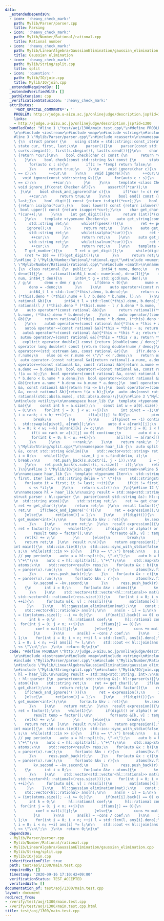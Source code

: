 ```yaml
---
data:
  _extendedDependsOn:
  - icon: ':heavy_check_mark:'
    path: Mylib/Parser/parser.cpp
    title: Parsing
  - icon: ':heavy_check_mark:'
    path: Mylib/Number/Rational/rational.cpp
    title: Rational number
  - icon: ':heavy_check_mark:'
    path: Mylib/LinearAlgebra/GaussianElimination/gaussian_elimination.cpp
    title: Gaussian elimination
  - icon: ':heavy_check_mark:'
    path: Mylib/String/split.cpp
    title: split
  - icon: ':question:'
    path: Mylib/IO/join.cpp
    title: Mylib/IO/join.cpp
  _extendedRequiredBy: []
  _extendedVerifiedWith: []
  _pathExtension: cpp
  _verificationStatusIcon: ':heavy_check_mark:'
  attributes:
    '*NOT_SPECIAL_COMMENTS*': ''
    PROBLEM: http://judge.u-aizu.ac.jp/onlinejudge/description.jsp?id=1300
    links:
    - http://judge.u-aizu.ac.jp/onlinejudge/description.jsp?id=1300
  bundledCode: "#line 1 \"test/aoj/1300/main.test.cpp\"\n#define PROBLEM \"http://judge.u-aizu.ac.jp/onlinejudge/description.jsp?id=1300\"\
    \n\n#include <iostream>\n#include <map>\n#include <string>\n#include <vector>\n\
    #line 3 \"Mylib/Parser/parser.cpp\"\n#include <cassert>\n\nnamespace haar_lib\
    \ {\n  struct parser {\n    using state = std::string::const_iterator;\n\n   \
    \ state cur, first, last;\n\n    parser(){}\n    parser(const std::string &s):\
    \ cur(s.cbegin()), first(s.cbegin()), last(s.cend()){}\n\n    char peek() const\
    \ {return *cur;}\n\n    bool check(char c) const {\n      return *cur == c;\n\
    \    }\n\n    bool check(const std::string &s) const {\n      state temp = cur;\n\
    \      for(auto c : s){\n        if(c != *temp) return false;\n        ++temp;\n\
    \      }\n      return true;\n    }\n\n    void ignore(char c){\n      assert(*cur\
    \ == c);\n      ++cur;\n    }\n\n    void ignore(){\n      ++cur;\n    }\n\n \
    \   void ignore(const std::string &s){\n      for(auto c : s){\n        assert(*cur\
    \ == c);\n        ++cur;\n      }\n    }\n\n    template <class Checker>\n   \
    \ void ignore_if(const Checker &f){\n      assert(f(*cur));\n      ++cur;\n  \
    \  }\n\n    bool check_and_ignore(char c){\n      if(*cur != c) return false;\n\
    \      ++cur;\n      return true;\n    }\n\n    bool end() const {return cur ==\
    \ last;}\n    bool digit() const {return isdigit(*cur);}\n    bool alpha() const\
    \ {return isalpha(*cur);}\n    bool lower() const {return islower(*cur);}\n  \
    \  bool upper() const {return isupper(*cur);}\n\n    char get_char(){\n      return\
    \ *(cur++);\n    }\n\n    int get_digit(){\n      return (int)(*(cur++) - '0');\n\
    \    }\n\n    template <typename Checker>\n    auto get_string(const Checker &f){\n\
    \      std::string ret;\n      while(f(peek())){\n        ret += peek();\n   \
    \     ignore();\n      }\n      return ret;\n    }\n\n    auto get_string_alpha(){\n\
    \      std::string ret;\n      while(isalpha(*cur)){\n        ret += *cur;\n \
    \       ++cur;\n      }\n      return ret;\n    }\n\n    auto get_string_alnum(){\n\
    \      std::string ret;\n      while(isalnum(*cur)){\n        ret += *cur;\n \
    \       ++cur;\n      }\n      return ret;\n    }\n\n    template <typename T>\n\
    \    T get_number(){\n      T ret = get_digit();\n      while(digit()){\n    \
    \    (ret *= 10) += (T)(get_digit());\n      }\n      return ret;\n    }\n  };\n\
    }\n#line 2 \"Mylib/Number/Rational/rational.cpp\"\n#include <numeric>\n#line 4\
    \ \"Mylib/Number/Rational/rational.cpp\"\n#include <cmath>\n\nnamespace haar_lib\
    \ {\n  class rational {\n  public:\n    int64_t nume, deno;\n    rational(): nume(0),\
    \ deno(1){}\n    rational(int64_t num): nume(num), deno(1){}\n    rational(int64_t\
    \ num, int64_t den){\n      int64_t g = std::gcd(num, den);\n      nume = num\
    \ / g;\n      deno = den / g;\n      if(deno < 0){\n        nume = -nume;\n  \
    \      deno = -deno;\n      }\n    }\n\n    auto operator+(const rational &b){\n\
    \      int64_t l = std::lcm((*this).deno, b.deno);\n      return rational(l /\
    \ (*this).deno * (*this).nume + l / b.deno * b.nume, l);\n    }\n\n    auto operator-(const\
    \ rational &b){\n      int64_t l = std::lcm((*this).deno, b.deno);\n      return\
    \ rational(l / (*this).deno * (*this).nume - l / b.deno * b.nume, l);\n    }\n\
    \n    auto operator*(const rational &b){\n      return rational((*this).nume *\
    \ b.nume, (*this).deno * b.deno);\n    }\n\n    auto operator/(const rational\
    \ &b){\n      return rational((*this).nume * b.deno, (*this).deno * b.nume);\n\
    \    }\n\n    auto& operator+=(const rational &a){*this = *this + a; return *this;}\n\
    \    auto& operator-=(const rational &a){*this = *this - a; return *this;}\n \
    \   auto& operator*=(const rational &a){*this = *this * a; return *this;}\n  \
    \  auto& operator/=(const rational &a){*this = *this / a; return *this;}\n\n \
    \   explicit operator double() const {return (double)nume / deno;}\n    explicit\
    \ operator long double() const {return (long double)nume / deno;}\n  };\n\n  std::ostream&\
    \ operator<<(std::ostream &os, const rational &r){\n    if(r.deno == 1) os <<\
    \ r.nume;\n    else os << r.nume << \"/\" << r.deno;\n    return os;\n  }\n\n\
    \  auto operator-(const rational &a){return rational(-a.nume, a.deno);}\n\n  bool\
    \ operator==(const rational &a, const rational &b){return a.nume == b.nume &&\
    \ a.deno == b.deno;}\n  bool operator!=(const rational &a, const rational &b){return\
    \ !(a == b);}\n  bool operator<(const rational &a, const rational &b){return a.nume\
    \ * b.deno < b.nume * a.deno;}\n  bool operator<=(const rational &a, const rational\
    \ &b){return a.nume * b.deno <= b.nume * a.deno;}\n  bool operator>(const rational\
    \ &a, const rational &b){return !(a <= b);}\n  bool operator>=(const rational\
    \ &a, const rational &b){return !(a < b);}\n\n  auto abs(const rational &a){return\
    \ rational(std::abs(a.nume), std::abs(a.deno));}\n}\n#line 3 \"Mylib/LinearAlgebra/GaussianElimination/gaussian_elimination.cpp\"\
    \n#include <utility>\n\nnamespace haar_lib {\n  template <typename T>\n  int gaussian_elimination(std::vector<std::vector<T>>\
    \ &a){\n    const int h = a.size();\n    const int w = a[0].size();\n    int rank\
    \ = 0;\n\n    for(int j = 0; j < w; ++j){\n      int pivot = -1;\n\n      for(int\
    \ i = rank; i < h; ++i){\n        if(a[i][j] != 0){\n          pivot = i;\n  \
    \        break;\n        }\n      }\n\n      if(pivot == -1) continue;\n\n   \
    \   std::swap(a[pivot], a[rank]);\n\n      auto d = a[rank][j];\n      for(int\
    \ k = 0; k < w; ++k) a[rank][k] /= d;\n\n      for(int i = 0; i < h; ++i){\n \
    \       if(i == rank or a[i][j] == 0) continue;\n        auto d = a[i][j];\n \
    \       for(int k = 0; k < w; ++k){\n          a[i][k] -= a[rank][k] * d;\n  \
    \      }\n      }\n\n      ++rank;\n    }\n\n    return rank;\n  }\n}\n#line 4\
    \ \"Mylib/String/split.cpp\"\n\nnamespace haar_lib {\n  auto split(const std::string\
    \ &s, const std::string &delim){\n    std::vector<std::string> ret;\n\n    size_t\
    \ i = 0;\n    while(1){\n      size_t j = s.find(delim, i);\n      if(j == std::string::npos)\
    \ break;\n\n      ret.push_back(s.substr(i, j - i));\n\n      i = j + delim.size();\n\
    \    }\n\n    ret.push_back(s.substr(i, s.size() - i));\n\n    return ret;\n \
    \ }\n}\n#line 3 \"Mylib/IO/join.cpp\"\n#include <sstream>\n#line 5 \"Mylib/IO/join.cpp\"\
    \n\nnamespace haar_lib {\n  template <typename Iter>\n  std::string join(Iter\
    \ first, Iter last, std::string delim = \" \"){\n    std::stringstream s;\n\n\
    \    for(auto it = first; it != last; ++it){\n      if(it != first) s << delim;\n\
    \      s << *it;\n    }\n\n    return s.str();\n  }\n}\n#line 12 \"test/aoj/1300/main.test.cpp\"\
    \n\nnamespace hl = haar_lib;\n\nusing result = std::map<std::string, int>;\n\n\
    struct parser : hl::parser {\n  parser(const std::string &s): hl::parser(s){}\n\
    \n  std::string atom(){\n    std::string ret;\n    ret += get_char();\n    if(lower())\
    \ ret += get_char();\n\n    return ret;\n  }\n\n  result factor(){\n    result\
    \ ret;\n    if(check_and_ignore('(')){\n      ret = expression();\n      ignore(')');\n\
    \    }else{\n      ret[atom()] = 1;\n    }\n\n    if(digit()){\n      int n =\
    \ get_number<int>();\n\n      for(auto &kv : ret){\n        kv.second *= n;\n\
    \      }\n    }\n\n    return ret;\n  }\n\n  result expression(){\n    result\
    \ ret = factor();\n\n    while(1){\n      if(digit() or alpha() or check('(')){\n\
    \        result temp = factor();\n\n        for(auto &[k, v] : temp){\n      \
    \    ret[k] += v;\n        }\n      }else{\n        break;\n      }\n    }\n\n\
    \    return ret;\n  }\n\n  result run(){\n    return expression();\n  }\n};\n\n\
    int main(){\n  std::cin.tie(0);\n  std::ios::sync_with_stdio(false);\n\n  std::string\
    \ s;\n  while(std::cin >> s){\n    if(s == \".\") break;\n\n    s.pop_back();\
    \ // pop period\n    auto a = hl::split(s, \"->\");\n    auto b = hl::split(a[0],\
    \ \"+\");\n    auto c = hl::split(a[1], \"+\");\n\n    std::map<std::string, int>\
    \ atoms;\n\n    std::vector<result> ress;\n    for(auto &x : b){\n      auto r\
    \ = parser(x).run();\n      for(auto &kv : r){\n        atoms[kv.first] = 0;\n\
    \      }\n      ress.push_back(r);\n    }\n    for(auto &x : c){\n      auto r\
    \ = parser(x).run();\n      for(auto &kv : r){\n        atoms[kv.first] = 0;\n\
    \        kv.second = -kv.second;\n      }\n      ress.push_back(r);\n    }\n\n\
    \    {\n      int i = 0;\n      for(auto &kv : atoms){\n        kv.second = i++;\n\
    \      }\n    }\n\n    std::vector<std::vector<hl::rational>> mat(atoms.size(),\
    \ std::vector<hl::rational>(ress.size()));\n    for(int i = 0; i < (int)ress.size();\
    \ ++i){\n      for(auto &[k, v] : ress[i]){\n        mat[atoms[k]][i] = v;\n \
    \     }\n    }\n\n    hl::gaussian_elimination(mat);\n\n    const int n = ress.size();\n\
    \    std::vector<hl::rational> ans(n);\n\n    ans[n - 1] = 1;\n\n    for(int i\
    \ = (int)atoms.size(); --i >= 0;){\n      if(mat[i].back() == 0) continue;\n\n\
    \      int k = 0;\n      hl::rational coef;\n      hl::rational cons;\n\n    \
    \  for(int j = 0; j < n; ++j){\n        if(ans[j] == 0){\n          k = j;\n \
    \         coef = mat[i][j];\n        }else{\n          cons += mat[i][j] * ans[j];\n\
    \        }\n      }\n\n      ans[k] = -cons / coef;\n    }\n\n    int64_t l =\
    \ 1;\n    for(int i = 0; i < n; ++i) l = std::lcm(l, ans[i].deno);\n\n    for(int\
    \ i = 0; i < n; ++i) ans[i] *= l;\n\n    std::cout << hl::join(ans.begin(), ans.end())\
    \ << \"\\n\";\n  }\n\n  return 0;\n}\n"
  code: "#define PROBLEM \"http://judge.u-aizu.ac.jp/onlinejudge/description.jsp?id=1300\"\
    \n\n#include <iostream>\n#include <map>\n#include <string>\n#include <vector>\n\
    #include \"Mylib/Parser/parser.cpp\"\n#include \"Mylib/Number/Rational/rational.cpp\"\
    \n#include \"Mylib/LinearAlgebra/GaussianElimination/gaussian_elimination.cpp\"\
    \n#include \"Mylib/String/split.cpp\"\n#include \"Mylib/IO/join.cpp\"\n\nnamespace\
    \ hl = haar_lib;\n\nusing result = std::map<std::string, int>;\n\nstruct parser\
    \ : hl::parser {\n  parser(const std::string &s): hl::parser(s){}\n\n  std::string\
    \ atom(){\n    std::string ret;\n    ret += get_char();\n    if(lower()) ret +=\
    \ get_char();\n\n    return ret;\n  }\n\n  result factor(){\n    result ret;\n\
    \    if(check_and_ignore('(')){\n      ret = expression();\n      ignore(')');\n\
    \    }else{\n      ret[atom()] = 1;\n    }\n\n    if(digit()){\n      int n =\
    \ get_number<int>();\n\n      for(auto &kv : ret){\n        kv.second *= n;\n\
    \      }\n    }\n\n    return ret;\n  }\n\n  result expression(){\n    result\
    \ ret = factor();\n\n    while(1){\n      if(digit() or alpha() or check('(')){\n\
    \        result temp = factor();\n\n        for(auto &[k, v] : temp){\n      \
    \    ret[k] += v;\n        }\n      }else{\n        break;\n      }\n    }\n\n\
    \    return ret;\n  }\n\n  result run(){\n    return expression();\n  }\n};\n\n\
    int main(){\n  std::cin.tie(0);\n  std::ios::sync_with_stdio(false);\n\n  std::string\
    \ s;\n  while(std::cin >> s){\n    if(s == \".\") break;\n\n    s.pop_back();\
    \ // pop period\n    auto a = hl::split(s, \"->\");\n    auto b = hl::split(a[0],\
    \ \"+\");\n    auto c = hl::split(a[1], \"+\");\n\n    std::map<std::string, int>\
    \ atoms;\n\n    std::vector<result> ress;\n    for(auto &x : b){\n      auto r\
    \ = parser(x).run();\n      for(auto &kv : r){\n        atoms[kv.first] = 0;\n\
    \      }\n      ress.push_back(r);\n    }\n    for(auto &x : c){\n      auto r\
    \ = parser(x).run();\n      for(auto &kv : r){\n        atoms[kv.first] = 0;\n\
    \        kv.second = -kv.second;\n      }\n      ress.push_back(r);\n    }\n\n\
    \    {\n      int i = 0;\n      for(auto &kv : atoms){\n        kv.second = i++;\n\
    \      }\n    }\n\n    std::vector<std::vector<hl::rational>> mat(atoms.size(),\
    \ std::vector<hl::rational>(ress.size()));\n    for(int i = 0; i < (int)ress.size();\
    \ ++i){\n      for(auto &[k, v] : ress[i]){\n        mat[atoms[k]][i] = v;\n \
    \     }\n    }\n\n    hl::gaussian_elimination(mat);\n\n    const int n = ress.size();\n\
    \    std::vector<hl::rational> ans(n);\n\n    ans[n - 1] = 1;\n\n    for(int i\
    \ = (int)atoms.size(); --i >= 0;){\n      if(mat[i].back() == 0) continue;\n\n\
    \      int k = 0;\n      hl::rational coef;\n      hl::rational cons;\n\n    \
    \  for(int j = 0; j < n; ++j){\n        if(ans[j] == 0){\n          k = j;\n \
    \         coef = mat[i][j];\n        }else{\n          cons += mat[i][j] * ans[j];\n\
    \        }\n      }\n\n      ans[k] = -cons / coef;\n    }\n\n    int64_t l =\
    \ 1;\n    for(int i = 0; i < n; ++i) l = std::lcm(l, ans[i].deno);\n\n    for(int\
    \ i = 0; i < n; ++i) ans[i] *= l;\n\n    std::cout << hl::join(ans.begin(), ans.end())\
    \ << \"\\n\";\n  }\n\n  return 0;\n}\n"
  dependsOn:
  - Mylib/Parser/parser.cpp
  - Mylib/Number/Rational/rational.cpp
  - Mylib/LinearAlgebra/GaussianElimination/gaussian_elimination.cpp
  - Mylib/String/split.cpp
  - Mylib/IO/join.cpp
  isVerificationFile: true
  path: test/aoj/1300/main.test.cpp
  requiredBy: []
  timestamp: '2020-09-16 17:10:42+09:00'
  verificationStatus: TEST_ACCEPTED
  verifiedWith: []
documentation_of: test/aoj/1300/main.test.cpp
layout: document
redirect_from:
- /verify/test/aoj/1300/main.test.cpp
- /verify/test/aoj/1300/main.test.cpp.html
title: test/aoj/1300/main.test.cpp
---
```

